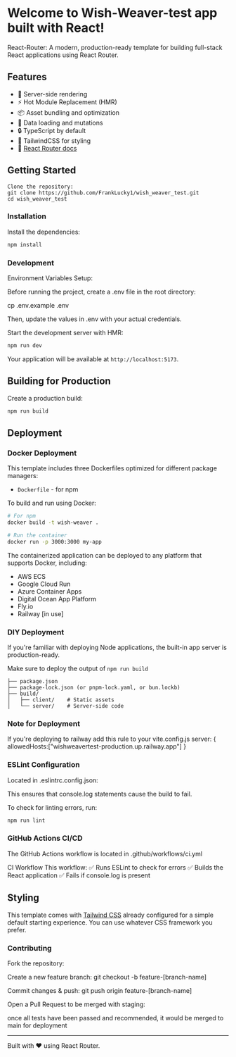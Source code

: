 # Welcome to Wish-Weaver-test app built with React!

React-Router: A modern, production-ready template for building full-stack React applications using React Router.

## Features

- 🚀 Server-side rendering
- ⚡️ Hot Module Replacement (HMR)
- 📦 Asset bundling and optimization
- 🔄 Data loading and mutations
- 🔒 TypeScript by default
- 🎉 TailwindCSS for styling
- 📖 [React Router docs](https://reactrouter.com/)

## Getting Started
```
Clone the repository:
git clone https://github.com/FrankLucky1/wish_weaver_test.git
cd wish_weaver_test
```

### Installation

Install the dependencies:

```bash
npm install
```

### Development

Environment Variables Setup:

Before running the project, create a .env file in the root directory:

cp .env.example .env

Then, update the values in .env with your actual credentials.


Start the development server with HMR:

```bash
npm run dev
```

Your application will be available at `http://localhost:5173`.

## Building for Production

Create a production build:

```bash
npm run build
```

## Deployment

### Docker Deployment

This template includes three Dockerfiles optimized for different package managers:

- `Dockerfile` - for npm

To build and run using Docker:

```bash
# For npm
docker build -t wish-weaver .

# Run the container
docker run -p 3000:3000 my-app
```

The containerized application can be deployed to any platform that supports Docker, including:

- AWS ECS
- Google Cloud Run
- Azure Container Apps
- Digital Ocean App Platform
- Fly.io
- Railway [in use]

### DIY Deployment

If you're familiar with deploying Node applications, the built-in app server is production-ready.

Make sure to deploy the output of `npm run build`

```
├── package.json
├── package-lock.json (or pnpm-lock.yaml, or bun.lockb)
├── build/
│   ├── client/    # Static assets
│   └── server/    # Server-side code
```

### Note for Deployment

If you're deploying to railway add this rule to your vite.config.js
server: {
    allowedHosts:["wishweavertest-production.up.railway.app"]
  }

### ESLint Configuration

Located in .eslintrc.config.json:

This ensures that console.log statements cause the build to fail.

To check for linting errors, run:

```bash
npm run lint
```

### GitHub Actions CI/CD

The GitHub Actions workflow is located in .github/workflows/ci.yml

CI Workflow
This workflow:
✅ Runs ESLint to check for errors
✅ Builds the React application
✅ Fails if console.log is present

## Styling

This template comes with [Tailwind CSS](https://tailwindcss.com/) already configured for a simple default starting experience. You can use whatever CSS framework you prefer.


### Contributing

Fork the repository:

Create a new feature branch:
git checkout -b feature-[branch-name]

Commit changes & push:
git push origin feature-[branch-name]

Open a Pull Request to be merged with staging:

once all tests have been passed and recommended, it would be merged to main for deployment


---

Built with ❤️ using React Router.
